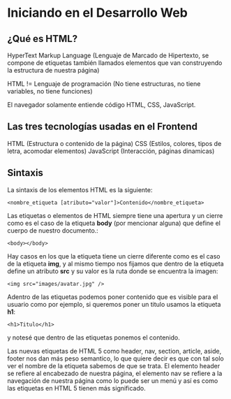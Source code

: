 # Iniciando en el Desarrollo Web

## ¿Qué es HTML?

HyperText Markup Language
(Lenguaje de Marcado de Hipertexto, se compone de etiquetas también llamados elementos que van construyendo la estructura de nuestra página) 

HTML != Lenguaje de programación (No tiene estructuras, no tiene variables, no tiene funciones)

El navegador solamente entiende código HTML, CSS, JavaScript.

## Las tres tecnologías usadas en el Frontend

HTML (Estructura o contenido de la página)
CSS (Estilos, colores, tipos de letra, acomodar elementos)
JavaScript (Interacción, páginas dinamicas)

## Sintaxis

La sintaxis de los elementos HTML es la siguiente:

	<nombre_etiqueta [atributo="valor"]>Contenido</nombre_etiqueta>

Las etiquetas o elementos de HTML siempre tiene una apertura y un cierre como es el caso de la etiqueta **body** (por mencionar alguna) que define el cuerpo de nuestro documento.: 

	<body></body> 

Hay casos en los que la etiqueta tiene un cierre diferente como es el caso de la etiqueta **img**, y al mismo tiempo nos fijamos que dentro de la etiqueta define un atributo **src** y su valor es la ruta donde se encuentra la imagen:

	<img src="images/avatar.jpg" />

Adentro de las etiquetas podemos poner contenido que es visible para el usuario como por ejemplo, si queremos poner un titulo usamos la etiqueta **h1**:

	<h1>Titulo</h1> 

y notesé que dentro de las etiquetas ponemos el contenido.

Las nuevas etiquetas de HTML 5 como header, nav, section, article, aside, footer nos dan más peso semantico, lo que quiere decir es que con tal solo ver el nombre de la etiqueta sabemos de que se trata. El elemento header se refiere al encabezado de nuestra página, el elemento nav se refiere a la navegación de nuestra página como lo puede ser un menú y así es como las etiquetas en HTML 5 tienen más significado.